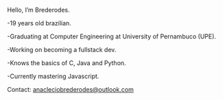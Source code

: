 Hello, I’m Brederodes.

-19 years old brazilian.

-Graduating at Computer Engineering at University of Pernambuco (UPE).

-Working on becoming a fullstack dev.

-Knows the basics of C, Java and Python.

-Currently mastering Javascript.

Contact: anacleciobrederodes@outlook.com
